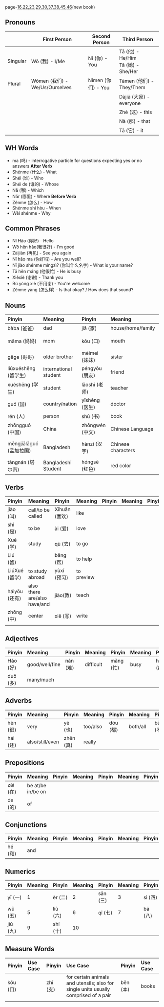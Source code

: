 page-[16](16.jpg),[22](22.jpg),[23](23.jpg),[29](29.jpg),[30](30.jpg),[37](37.jpg),[38](38.jpg),[45](45.jpg),[46](46.jpg)(new book)
## Pronouns

|            | First Person                   | Second Person | Third Person                           |
| ---------- | ------------------------------ | ------------- | -------------------------------------- |
| Singular   | Wǒ (我) - I/Me                 | Nǐ (你) - You | Tā (他) - He/Him<br>Tā (她) - She/Her |
| Plural     | Wǒmen (我们) - We/Us/Ourselves | Nǐmen (你们) - You | Tāmen (他们) - They/Them |
|            |                                |               | Dàjiā (大家) - everyone                |
|            |                                |               | Zhè (这) - this                        |
|            |                                |               | Nà (那) - that                         |
|            |                                |               | Tā (它) - it                           |

## WH Words
- ma (吗) - interrogative particle for questions expecting yes or no answers
**After Verb**
- Shénme (什么) - What
- Shéi (谁) - Who
- Shéi de (谁的) - Whose
- Nǎ (哪) - Which
- Nǎr (哪里) - Where
**Before Verb**
- Zěnme (怎么) - How
- Shénme shí hòu - When
- Wèi shénme - Why

## Common Phrases
- Nǐ Hǎo (你好) - Hello
- Wǒ hěn hǎo(我很好) - I'm good
- Zàijiàn (再见) - See you again
- Nǐ hǎo ma (你好吗) - Are you well?
- Nǐ jiào shénme míngzì? (你叫什么名字) - What is your name?
- Tā hěn máng (他很忙) - He is busy
- Xièxiè (谢谢) - Thank you
- Bù yòng xiè (不用谢) - You're welcome
- Zěnme yàng (怎么样) - Is that okay? / How does that sound?

## Nouns

| Pinyin        | Meaning                  | Pinyin   | Meaning             | Pinyin | Meaning               | Pinyin | Meaning       |
| :------------ | :----------------------- | :------- | :------------------ | :----- | :-------------------- | :----- | :------------ |
| bàba (爸爸)    | dad                      | jiā (家) | house/home/family   | gǒu (狗)    | dog                   |        |               |
| māma (妈妈)    | mom                      | kǒu (口) | mouth               | Zhèlǐ (这里) | here              |        |               |
| gēge (哥哥)    | older brother            | mèimei (妹妹) | sister              | kè (课)     | class/lesson          |        |               |
| liúxuéshēng (留学生) | international student   | péngyǒu (朋友)  | friend              | míngtiān (明天) | tomorrow            |        |               |
| xuéshēng (学生) | student                  | lǎoshī (老师)   | teacher             | túshūguǎn (图书馆) | library             |        |               |
| guó (国)      | country/nation          | yīshēng (医生) | doctor              | shūbāo (书包) | book bag             |        |               |
| rén (人)      | person                   | shū (书)      | book                | bǐ (笔)     | pen                  |        |               |
| zhōngguó (中国) | China                    | zhōngwén (中文) | Chinese Language    | xiànzài (现在) | now                |        |               |
| mēngjiālāguó (孟加拉国) | Bangladesh               | hànzì (汉字)    | Chinese characters | yǒudiǎnr (有点儿) | a little/some / to some extent |               |
| tángnán (塔尔南) | Bangladeshi Student      | hóngsè (红色)   | red color           |         |                      |        |               |

## Verbs

| Pinyin       | Meaning                  | Pinyin    | Meaning   | Pinyin | Meaning      | Pinyin | Meaning |
| :----------- | :----------------------- | :-------- | :-------- | :----- | :----------- | :----- | :------ |
| jiào (叫)     | call/to be called        | Xǐhuān (喜欢) | like      |        |              |        |         |
| shì (是)      | to be                    | ài (爱)        | love      |        |              |        |         |
| Xué (学)      | study                    | qù (去)        | to go     |        |              |        |         |
| Liú (留)      |                          | bāng (帮)      | to help   |        |              |        |         |
| LiúXué (留学) | to study abroad          | yùxí (预习)      | to preview |        |              |        |         |
| háiyǒu (还有)       | also there are/also have/and | jiào(教)   | teach |        |              |        |         |
| zhōng (中)        | center                   | xiě (写)       | write     |        |              |        |         |
|             |                           |           |           |        |              |        |         |

## Adjectives

| Pinyin | Meaning          | Pinyin | Meaning   | Pinyin | Meaning | Pinyin | Meaning |
| :----- | :--------------- | :----- | :-------- | :----- | :------ | :----- | :------ |
| Hǎo (好) | good/well/fine | nán (难)    | difficult | mǎng (忙)   | busy    | hóng (红)   | red     |
| duō (多)   | many/much       |         |           |        |         |        |         |

## Adverbs

| Pinyin | Meaning           | Pinyin | Meaning | Pinyin | Meaning | Pinyin | Meaning |
| :----- | :---------------- | :----- | :------ | :----- | :------ | :----- | :------ |
| hěn (很)    | very              | yě (也)     | too/also | dōu (都)    | both/all | bù (不)     | not/no  |
| hái (还)    | also/still/even   | zhēn (真)   | really   |         |         |         |         |

## Prepositions

| Pinyin | Meaning             | Pinyin | Meaning | Pinyin | Meaning | Pinyin | Meaning |
| :----- | :------------------ | :----- | :------ | :----- | :------ | :----- | :------ |
| zài (在)   | be at/be in/be on   |        |         |        |         |        |         |
| de (的) | of                  |         |         |         |         |         |         |

## Conjunctions

| Pinyin | Meaning | Pinyin | Meaning | Pinyin | Meaning | Pinyin | Meaning |
| :----- | :------ | :----- | :------ | :----- | :------ | :----- | :------ |
| hé (和)     | and     |         |         |         |         |         |         |

## Numerics

| Pinyin | Meaning | Pinyin | Meaning | Pinyin | Meaning | Pinyin | Meaning |
| :----- | :------ | :----- | :------ | :----- | :------ | :----- | :------ |
| yī (一) | 1       | èr (二) | 2       | sān (三) | 3       | sì (四) | 4       |
| wǔ (五) | 5       | liù (六) | 6       | qī (七) | 7       | bā (八) | 8       |
| jiǔ (九) | 9       | shí (十) | 10      |        |         |        |         |

## Measure Words

| Pinyin | Use Case                              | Pinyin   | Use Case                                                        | Pinyin | Use Case |
| :----- | :------------------------------------ | :------- | :-------------------------------------------------------------- | :----- | :------- |
| kǒu (口)   |                                       | zhī (支) | for certain animals and utensils; also for single units usually comprised of a pair | běn (本)   | books    |
|        |                                       |          |                                                                 |        |          |
